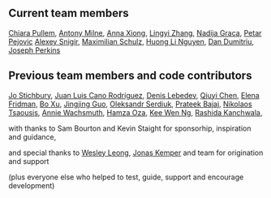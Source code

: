 ## Current team members

[Chiara Pullem](https://github.com/chiara-sophie),
[Antony Milne](https://github.com/antonymilne),
[Anna Xiong](https://github.com/Anna-Xiong),
[Lingyi Zhang](https://github.com/lingyielia),
[Nadija Graca](https://github.com/nadijagraca),
[Petar Pejovic](https://github.com/petar-qb)
[Alexey Snigir](https://github.com/l0uden),
[Maximilian Schulz](https://github.com/maxschulz-COL),
[Huong Li Nguyen](https://github.com/huong-li-nguyen),
[Dan Dumitriu](https://github.com/dandumitriu1),
[Joseph Perkins](https://github.com/Joseph-Perkins)

## Previous team members and code contributors

[Jo Stichbury](https://github.com/stichbury),
[Juan Luis Cano Rodríguez](https://github.com/astrojuanlu),
[Denis Lebedev](https://github.com/DenisLebedevMcK),
[Qiuyi Chen](https://github.com/Qiuyi-Chen),
[Elena Fridman](https://github.com/EllenWie),
[Bo Xu](https://github.com/boxuboxu),
[Jingjing Guo](https://github.com/jjguo-mck),
[Oleksandr Serdiuk](https://github.com/oserdiuk-lohika),
[Prateek Bajaj](https://github.com/prateekdev552),
[Nikolaos Tsaousis](https://github.com/tsanikgr),
[Annie Wachsmuth](https://github.com/anniecwa),
[Hamza Oza](https://github.com/hamzaoza),
[Kee Wen Ng](https://github.com/KeeWenNgQB),
[Rashida Kanchwala](https://github.com/rashidakanchwala),

with thanks to Sam Bourton and Kevin Staight for sponsorhip, inspiration and guidance,

and special thanks to
[Wesley Leong](https://github.com/wesleyleong), [Jonas Kemper](https://github.com/jonasrk) and team for origination and support

(plus everyone else who helped to test, guide, support and encourage development)
